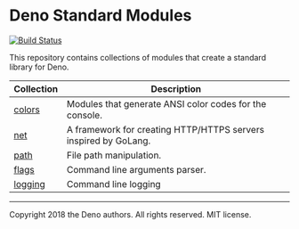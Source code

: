 # Deno Standard Modules

[![Build Status](https://travis-ci.com/denoland/deno_std.svg?branch=master)](https://travis-ci.com/denoland/deno_std)

This repository contains collections of modules that create a standard library
for Deno.

| Collection            | Description                                                     |
| --------------------- | --------------------------------------------------------------- |
| [colors](./colors/)   | Modules that generate ANSI color codes for the console.         |
| [net](./net/)         | A framework for creating HTTP/HTTPS servers inspired by GoLang. |
| [path](./path/)       | File path manipulation.                                         |
| [flags](./flags/)     | Command line arguments parser.                                  |
| [logging](./logging/) | Command line logging                                            |

---

Copyright 2018 the Deno authors. All rights reserved. MIT license.
